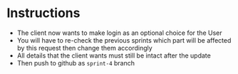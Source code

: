 # Instructions
- The client now wants to make login as an optional choice for the User
- You will have to re-check the previous sprints which part will be affected by this request then change them accordingly
- All details that the client wants must still be intact after the update
- Then push to github as `sprint-4` branch
